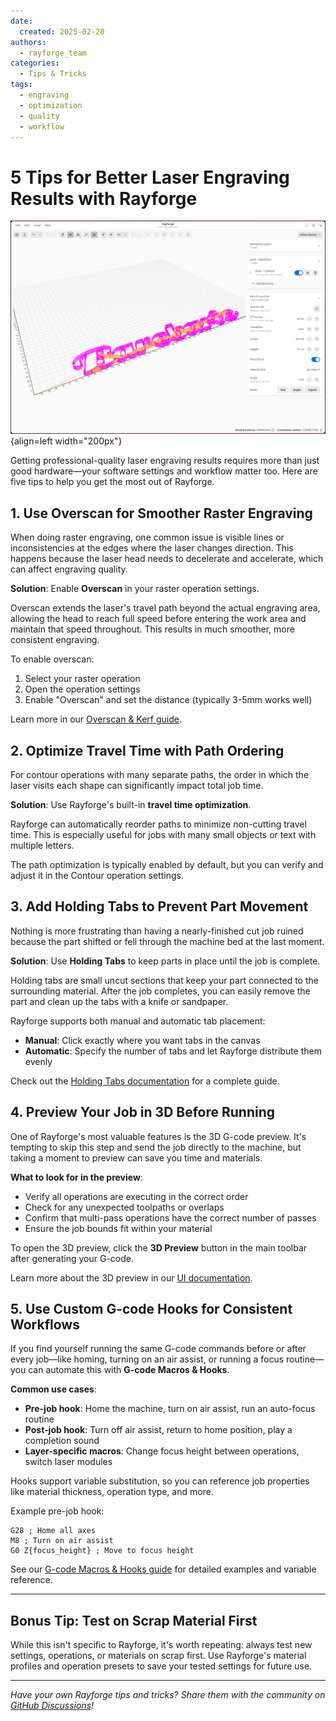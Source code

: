 ```yaml
---
date:
  created: 2025-02-20
authors:
  - rayforge_team
categories:
  - Tips & Tricks
tags:
  - engraving
  - optimization
  - quality
  - workflow
---
```


# 5 Tips for Better Laser Engraving Results with Rayforge

![Image title](../../assets/images/3d-preview.png){align=left width="200px"}

Getting professional-quality laser engraving results requires more than just good hardware—your software settings and workflow matter too. Here are five tips to help you get the most out of Rayforge. 

<!-- more -->

## 1. Use Overscan for Smoother Raster Engraving

When doing raster engraving, one common issue is visible lines or inconsistencies at the edges where the laser changes direction. This happens because the laser head needs to decelerate and accelerate, which can affect engraving quality.

**Solution**: Enable **Overscan** in your raster operation settings.

Overscan extends the laser's travel path beyond the actual engraving area, allowing the head to reach full speed before entering the work area and maintain that speed throughout. This results in much smoother, more consistent engraving.

<!-- ![Overscan diagram](../../assets/overscan-example.png) -->

To enable overscan:

1. Select your raster operation
2. Open the operation settings
3. Enable "Overscan" and set the distance (typically 3-5mm works well)

Learn more in our [Overscan & Kerf guide](../../features/overscan-kerf.md).

## 2. Optimize Travel Time with Path Ordering

For contour operations with many separate paths, the order in which the laser visits each shape can significantly impact total job time.

**Solution**: Use Rayforge's built-in **travel time optimization**.

Rayforge can automatically reorder paths to minimize non-cutting travel time. This is especially useful for jobs with many small objects or text with multiple letters.

The path optimization is typically enabled by default, but you can verify and adjust it in the Contour operation settings.

## 3. Add Holding Tabs to Prevent Part Movement

Nothing is more frustrating than having a nearly-finished cut job ruined because the part shifted or fell through the machine bed at the last moment.

**Solution**: Use **Holding Tabs** to keep parts in place until the job is complete.

Holding tabs are small uncut sections that keep your part connected to the surrounding material. After the job completes, you can easily remove the part and clean up the tabs with a knife or sandpaper.

Rayforge supports both manual and automatic tab placement:

- **Manual**: Click exactly where you want tabs in the canvas
- **Automatic**: Specify the number of tabs and let Rayforge distribute them evenly

Check out the [Holding Tabs documentation](../../features/holding-tabs.md) for a complete guide.

## 4. Preview Your Job in 3D Before Running

One of Rayforge's most valuable features is the 3D G-code preview. It's tempting to skip this step and send the job directly to the machine, but taking a moment to preview can save you time and materials.

**What to look for in the preview**:

- Verify all operations are executing in the correct order
- Check for any unexpected toolpaths or overlaps
- Confirm that multi-pass operations have the correct number of passes
- Ensure the job bounds fit within your material

To open the 3D preview, click the **3D Preview** button in the main toolbar after generating your G-code.

Learn more about the 3D preview in our [UI documentation](../../ui/3d-preview.md).

## 5. Use Custom G-code Hooks for Consistent Workflows

If you find yourself running the same G-code commands before or after every job—like homing, turning on an air assist, or running a focus routine—you can automate this with **G-code Macros & Hooks**.

**Common use cases**:

- **Pre-job hook**: Home the machine, turn on air assist, run an auto-focus routine
- **Post-job hook**: Turn off air assist, return to home position, play a completion sound
- **Layer-specific macros**: Change focus height between operations, switch laser modules

Hooks support variable substitution, so you can reference job properties like material thickness, operation type, and more.

Example pre-job hook:

```gcode
G28 ; Home all axes
M8 ; Turn on air assist
G0 Z{focus_height} ; Move to focus height
```

See our [G-code Macros & Hooks guide](../../features/macros-hooks.md) for detailed examples and variable reference.

---

## Bonus Tip: Test on Scrap Material First

While this isn't specific to Rayforge, it's worth repeating: always test new settings, operations, or materials on scrap first. Use Rayforge's material profiles and operation presets to save your tested settings for future use.

---

*Have your own Rayforge tips and tricks? Share them with the community on [GitHub Discussions](https://github.com/barebaric/rayforge/discussions)!*
